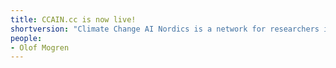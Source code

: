 ```yaml
---
title: CCAIN.cc is now live!
shortversion: "Climate Change AI Nordics is a network for researchers in the nordics working on problems related to tackling climate change using AI and machine learning. Our web site is now live."
people:
- Olof Mogren
---
```


